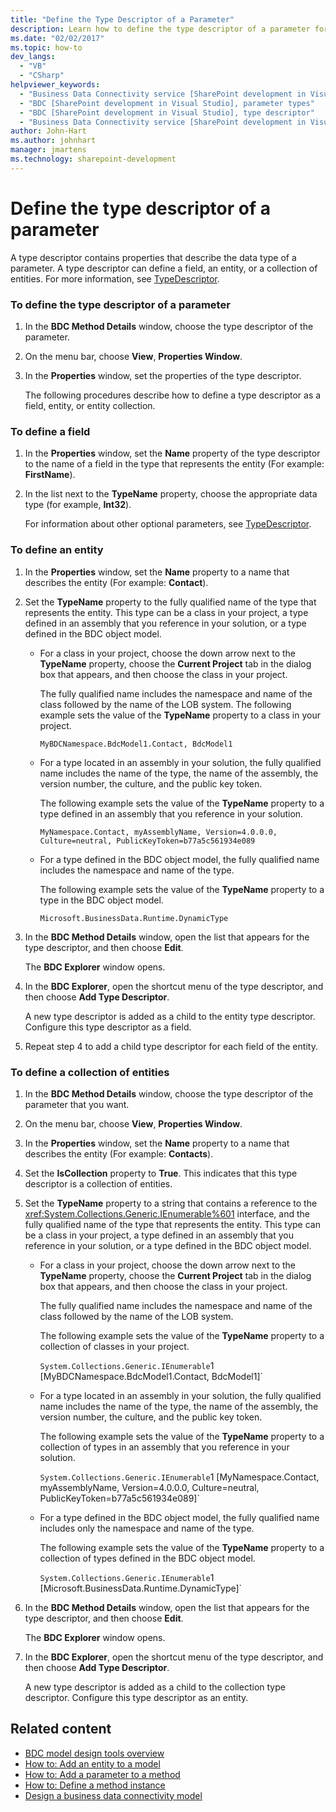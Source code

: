 ```yaml
---
title: "Define the Type Descriptor of a Parameter"
description: Learn how to define the type descriptor of a parameter for a method in your business data connectivity (BDC) model.
ms.date: "02/02/2017"
ms.topic: how-to
dev_langs:
  - "VB"
  - "CSharp"
helpviewer_keywords:
  - "Business Data Connectivity service [SharePoint development in Visual Studio], type descriptor"
  - "BDC [SharePoint development in Visual Studio], parameter types"
  - "BDC [SharePoint development in Visual Studio], type descriptor"
  - "Business Data Connectivity service [SharePoint development in Visual Studio], parameter types"
author: John-Hart
ms.author: johnhart
manager: jmartens
ms.technology: sharepoint-development
---
```

# Define the type descriptor of a parameter

  A type descriptor contains properties that describe the data type of a parameter. A type descriptor can define a field, an entity, or a collection of entities. For more information, see [TypeDescriptor](/previous-versions/office/developer/sharepoint-2007/ms543392\(v\=office.12\)).

### To define the type descriptor of a parameter

1. In the **BDC Method Details** window, choose the type descriptor of the parameter.

2. On the menu bar, choose **View**, **Properties Window**.

3. In the **Properties** window, set the properties of the type descriptor.

     The following procedures describe how to define a type descriptor as a field, entity, or entity collection.

### To define a field

1. In the **Properties** window, set the **Name** property of the type descriptor to the name of a field in the type that represents the entity (For example: **FirstName**).

2. In the list next to the **TypeName** property, choose the appropriate data type (for example, **Int32**).

     For information about other optional parameters, see [TypeDescriptor](/previous-versions/office/developer/sharepoint-2007/ms543392\(v\=office.12\)).

### To define an entity

1. In the **Properties** window, set the **Name** property to a name that describes the entity (For example: **Contact**).

2. Set the **TypeName** property to the fully qualified name of the type that represents the entity. This type can be a class in your project, a type defined in an assembly that you reference in your solution, or a type defined in the BDC object model.

    - For a class in your project, choose the down arrow next to the **TypeName** property, choose the **Current Project** tab in the dialog box that appears, and then choose the class in your project.

         The fully qualified name includes the namespace and name of the class followed by the name of the LOB system. The following example sets the value of the **TypeName** property to a class in your project.

         `MyBDCNamespace.BdcModel1.Contact, BdcModel1`

    - For a type located in an assembly in your solution, the fully qualified name includes the name of the type, the name of the assembly, the version number, the culture, and the public key token.

         The following example sets the value of the **TypeName** property to a type defined in an assembly that you reference in your solution.

         `MyNamespace.Contact, myAssemblyName, Version=4.0.0.0, Culture=neutral, PublicKeyToken=b77a5c561934e089`

    - For a type defined in the BDC object model, the fully qualified name includes the namespace and name of the type.

         The following example sets the value of the **TypeName** property to a type in the BDC object model.

         `Microsoft.BusinessData.Runtime.DynamicType`

3. In the **BDC Method Details** window, open the list that appears for the type descriptor, and then choose **Edit**.

     The **BDC Explorer** window opens.

4. In the **BDC Explorer**, open the shortcut menu of the type descriptor, and then choose **Add Type Descriptor**.

     A new type descriptor is added as a child to the entity type descriptor. Configure this type descriptor as a field.

5. Repeat step 4 to add a child type descriptor for each field of the entity.

### To define a collection of entities

1. In the **BDC Method Details** window, choose the type descriptor of the parameter that you want.

2. On the menu bar, choose **View**, **Properties Window**.

3. In the **Properties** window, set the **Name** property to a name that describes the entity (For example: **Contacts**).

4. Set the **IsCollection** property to **True**. This indicates that this type descriptor is a collection of entities.

5. Set the **TypeName** property to a string that contains a reference to the <xref:System.Collections.Generic.IEnumerable%601> interface, and the fully qualified name of the type that represents the entity. This type can be a class in your project, a type defined in an assembly that you reference in your solution, or a type defined in the BDC object model.

   - For a class in your project, choose the down arrow next to the **TypeName** property, choose the **Current Project** tab in the dialog box that appears, and then choose the class in your project.

      The fully qualified name includes the namespace and name of the class followed by the name of the LOB system.

      The following example sets the value of the **TypeName** property to a collection of classes in your project.

      `System.Collections.Generic.IEnumerable`1 [MyBDCNamespace.BdcModel1.Contact, BdcModel1]`

   - For a type located in an assembly in your solution, the fully qualified name includes the name of the type, the name of the assembly, the version number, the culture, and the public key token.

      The following example sets the value of the **TypeName** property to a collection of types in an assembly that you reference in your solution.

      `System.Collections.Generic.IEnumerable`1 [MyNamespace.Contact, myAssemblyName, Version=4.0.0.0, Culture=neutral, PublicKeyToken=b77a5c561934e089]`

   - For a type defined in the BDC object model, the fully qualified name includes only the namespace and name of the type.

      The following example sets the value of the **TypeName** property to a collection of types defined in the BDC object model.

      `System.Collections.Generic.IEnumerable`1 [Microsoft.BusinessData.Runtime.DynamicType]`

6. In the **BDC Method Details** window, open the list that appears for the type descriptor, and then choose **Edit**.

    The **BDC Explorer** window opens.

7. In the **BDC Explorer**, open the shortcut menu of the type descriptor, and then choose **Add Type Descriptor**.

    A new type descriptor is added as a child to the collection type descriptor. Configure this type descriptor as an entity.

## Related content
- [BDC model design tools overview](../sharepoint/bdc-model-design-tools-overview.md)
- [How to: Add an entity to a model](../sharepoint/how-to-add-an-entity-to-a-model.md)
- [How to: Add a parameter to a method](../sharepoint/how-to-add-a-parameter-to-a-method.md)
- [How to: Define a method instance](../sharepoint/how-to-define-a-method-instance.md)
- [Design a business data connectivity model](../sharepoint/designing-a-business-data-connectivity-model.md)
